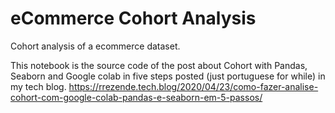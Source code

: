 # eCommerce Cohort Analysis

Cohort analysis of a ecommerce dataset. 

This notebook is the source code of the post about Cohort with Pandas, Seaborn and Google colab in five steps posted (just portuguese for while) in my tech blog. https://rrezende.tech.blog/2020/04/23/como-fazer-analise-cohort-com-google-colab-pandas-e-seaborn-em-5-passos/
